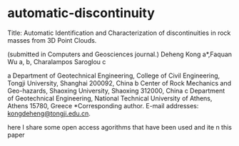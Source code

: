 # automatic-discontinuity

Title: Automatic Identification and Characterization of discontinuities in rock masses from 3D Point Clouds.

(submitted in Computers and Geosciences journal.)
Deheng Kong a*,Faquan Wu a, b, Charalampos Saroglou c

a Department of Geotechnical Engineering, College of Civil Engineering, Tongji University, Shanghai 200092, China
b Center of Rock Mechanics and Geo-hazards, Shaoxing University, Shaoxing 312000, China
c Department of Geotechnical Engineering, National Technical University of Athens, Athens 15780, Greece
*Corresponding author.
E-mail addresses: kongdeheng@tongji.edu.cn.

here I share some open access agorithms that have been used and ite n this paper
